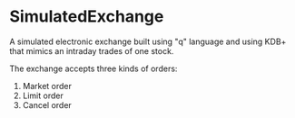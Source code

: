 # SimulatedExchange
A simulated electronic exchange built using "q" language and using KDB+ that mimics an intraday trades of one stock.

The exchange accepts three kinds of orders:
1. Market order 
2. Limit order
3. Cancel order
